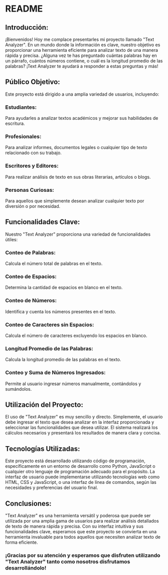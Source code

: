# README

## Introducción:
¡Bienvenidos! Hoy me complace presentarles mi proyecto llamado "Text Analyzer". En un mundo donde la información es clave, nuestro objetivo es proporcionar una herramienta eficiente para analizar texto de una manera rápida y precisa. ¿Alguna vez te has preguntado cuántas palabras hay en un párrafo, cuántos números contiene, o cuál es la longitud promedio de las palabras? ¡Text Analyzer te ayudará a responder a estas preguntas y más!

## Público Objetivo:
Este proyecto está dirigido a una amplia variedad de usuarios, incluyendo:

### Estudiantes:
Para ayudarles a analizar textos académicos y mejorar sus habilidades de escritura.
### Profesionales:
Para analizar informes, documentos legales o cualquier tipo de texto relacionado con su trabajo.
### Escritores y Editores:
Para realizar análisis de texto en sus obras literarias, artículos o blogs.
### Personas Curiosas:
Para aquellos que simplemente desean analizar cualquier texto por diversión o por necesidad.

## Funcionalidades Clave:

Nuestro "Text Analyzer" proporciona una variedad de funcionalidades útiles:

### Conteo de Palabras: 
Calcula el número total de palabras en el texto.
### Conteo de Espacios: 
Determina la cantidad de espacios en blanco en el texto.
### Conteo de Números:
Identifica y cuenta los números presentes en el texto.
### Conteo de Caracteres sin Espacios:
Calcula el número de caracteres excluyendo los espacios en blanco.
### Longitud Promedio de las Palabras: 
Calcula la longitud promedio de las palabras en el texto.
### Conteo y Suma de Números Ingresados:
Permite al usuario ingresar números manualmente, contándolos y sumándolos.

## Utilización del Proyecto:

El uso de "Text Analyzer" es muy sencillo y directo. Simplemente, el usuario debe ingresar el texto que desea analizar en la interfaz proporcionada y seleccionar las funcionalidades que desea utilizar. El sistema realizará los cálculos necesarios y presentará los resultados de manera clara y concisa.

## Tecnologías Utilizadas:
Este proyecto está desarrollado utilizando código de programación, específicamente en un entorno de desarrollo como Python, JavaScript o cualquier otro lenguaje de programación adecuado para el propósito. La interfaz de usuario puede implementarse utilizando tecnologías web como HTML, CSS y JavaScript, o una interfaz de línea de comandos, según las necesidades y preferencias del usuario final.

## Conclusiones:
"Text Analyzer" es una herramienta versátil y poderosa que puede ser utilizada por una amplia gama de usuarios para realizar análisis detallados de texto de manera rápida y precisa. Con su interfaz intuitiva y sus funcionalidades clave, esperamos que este proyecto se convierta en una herramienta invaluable para todos aquellos que necesiten analizar texto de forma eficiente.

### ¡Gracias por su atención y esperamos que disfruten utilizando "Text Analyzer" tanto como nosotros disfrutamos desarrollándolo!





